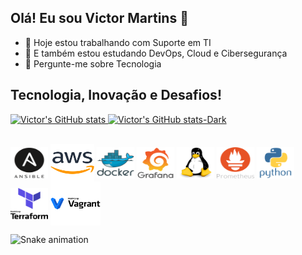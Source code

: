 ## Olá! Eu sou Victor Martins 👋

- 🔭 Hoje estou trabalhando com Suporte em TI
- 🌱 E também estou estudando DevOps, Cloud e Cibersegurança
- 💬 Pergunte-me sobre Tecnologia

## Tecnologia, Inovação e Desafios!
<div align="center">
  <a href="https://github.com/HysV">
</div>

![Victor's GitHub stats](https://github-readme-stats.vercel.app/api?username=HysV&show_icons=true&theme=dark)
[![Victor's GitHub stats-Dark](https://github-readme-stats.vercel.app/api?username=HysV&show_icons=true&theme=dark#gh-dark-mode-only)](https://github.com/HysV/github-readme-stats#gh-dark-mode-only)

<div style="display: inline_block"><br>
  <img align="center" alt="V-Ansible" height="50" width="60" src="https://raw.githubusercontent.com/devicons/devicon/master/icons/ansible/ansible-plain-wordmark.svg">
  <img align="center" alt="V-AWS" height="60" width="70" src="https://raw.githubusercontent.com/devicons/devicon/master/icons/amazonwebservices/amazonwebservices-original-wordmark.svg">
  <img align="center" alt="V-Docker" height="50" width="60" src="https://raw.githubusercontent.com/devicons/devicon/master/icons/docker/docker-original-wordmark.svg">
  <img align="center" alt="V-Grafana" height="50" width="60" src="https://raw.githubusercontent.com/devicons/devicon/master/icons/grafana/grafana-original-wordmark.svg">
  <img align="center" alt="V-Linux" height="50" width="60" src="https://raw.githubusercontent.com/devicons/devicon/master/icons/linux/linux-original.svg">
  <img align="center" alt="V-Prometheus" height="50" width="60" src="https://raw.githubusercontent.com/devicons/devicon/master/icons/prometheus/prometheus-original-wordmark.svg">
  <img align="center" alt="V-Python" height="50" width="60" src="https://raw.githubusercontent.com/devicons/devicon/master/icons/python/python-original-wordmark.svg">
  <img align="center" alt="V-Terraform" height="50" width="60" src="https://raw.githubusercontent.com/devicons/devicon/master/icons/terraform/terraform-original-wordmark.svg">
  <img align="center" alt="V-Vagrant" height="70" width="80" src="https://raw.githubusercontent.com/devicons/devicon/master/icons/vagrant/vagrant-original-wordmark.svg">
 </div>
  
 ![Snake animation](https://github.com/HysV/HysV/blob/output/github-contribution-grid-snake.svg)
